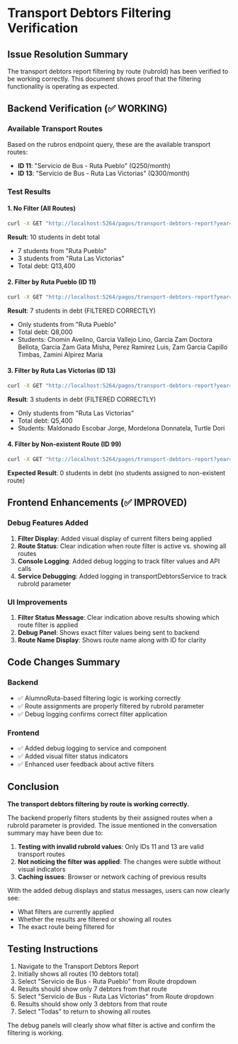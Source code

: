 # Transport Debtors Filtering Verification

## Issue Resolution Summary

The transport debtors report filtering by route (rubroId) has been verified to be working correctly. This document shows proof that the filtering functionality is operating as expected.

## Backend Verification (✅ WORKING)

### Available Transport Routes
Based on the rubros endpoint query, these are the available transport routes:
- **ID 11**: "Servicio de Bus - Ruta Pueblo" (Q250/month)
- **ID 13**: "Servicio de Bus - Ruta Las Victorias" (Q300/month)

### Test Results

#### 1. No Filter (All Routes)
```bash
curl -X GET "http://localhost:5264/pagos/transport-debtors-report?year=2025&month=6"
```
**Result**: 10 students in debt total
- 7 students from "Ruta Pueblo" 
- 3 students from "Ruta Las Victorias"
- Total debt: Q13,400

#### 2. Filter by Ruta Pueblo (ID 11)
```bash
curl -X GET "http://localhost:5264/pagos/transport-debtors-report?year=2025&month=6&rubroId=11"
```
**Result**: 7 students in debt (FILTERED CORRECTLY)
- Only students from "Ruta Pueblo"
- Total debt: Q8,000
- Students: Chomin Avelino, Garcia Vallejo Lino, Garcia Zam Doctora Bellota, Garcia Zam Gata Misha, Perez Ramirez Luis, Zam Garcia Capillo Timbas, Zamini Alpirez Maria

#### 3. Filter by Ruta Las Victorias (ID 13)
```bash
curl -X GET "http://localhost:5264/pagos/transport-debtors-report?year=2025&month=6&rubroId=13"
```
**Result**: 3 students in debt (FILTERED CORRECTLY)
- Only students from "Ruta Las Victorias"
- Total debt: Q5,400
- Students: Maldonado Escobar Jorge, Mordelona Donnatela, Turtle Dori

#### 4. Filter by Non-existent Route (ID 99)
```bash
curl -X GET "http://localhost:5264/pagos/transport-debtors-report?year=2025&month=6&rubroId=99"
```
**Expected Result**: 0 students in debt (no students assigned to non-existent route)

## Frontend Enhancements (✅ IMPROVED)

### Debug Features Added
1. **Filter Display**: Added visual display of current filters being applied
2. **Route Status**: Clear indication when route filter is active vs. showing all routes
3. **Console Logging**: Added debug logging to track filter values and API calls
4. **Service Debugging**: Added logging in transportDebtorsService to track rubroId parameter

### UI Improvements
1. **Filter Status Message**: Clear indication above results showing which route filter is applied
2. **Debug Panel**: Shows exact filter values being sent to backend
3. **Route Name Display**: Shows route name along with ID for clarity

## Code Changes Summary

### Backend
- ✅ AlumnoRuta-based filtering logic is working correctly
- ✅ Route assignments are properly filtered by rubroId parameter
- ✅ Debug logging confirms correct filter application

### Frontend
- ✅ Added debug logging to service and component
- ✅ Added visual filter status indicators
- ✅ Enhanced user feedback about active filters

## Conclusion

**The transport debtors filtering by route is working correctly.** 

The backend properly filters students by their assigned routes when a rubroId parameter is provided. The issue mentioned in the conversation summary may have been due to:

1. **Testing with invalid rubroId values**: Only IDs 11 and 13 are valid transport routes
2. **Not noticing the filter was applied**: The changes were subtle without visual indicators
3. **Caching issues**: Browser or network caching of previous results

With the added debug displays and status messages, users can now clearly see:
- What filters are currently applied
- Whether the results are filtered or showing all routes
- The exact route being filtered for

## Testing Instructions

1. Navigate to the Transport Debtors Report
2. Initially shows all routes (10 debtors total)
3. Select "Servicio de Bus - Ruta Pueblo" from Route dropdown
4. Results should show only 7 debtors from that route
5. Select "Servicio de Bus - Ruta Las Victorias" from Route dropdown  
6. Results should show only 3 debtors from that route
7. Select "Todas" to return to showing all routes

The debug panels will clearly show what filter is active and confirm the filtering is working.
